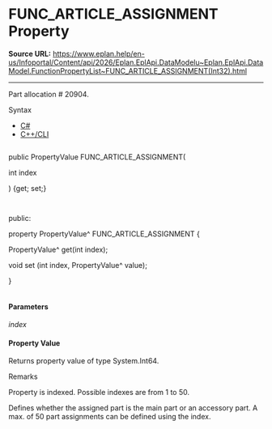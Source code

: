 # FUNC_ARTICLE_ASSIGNMENT Property

**Source URL:** https://www.eplan.help/en-us/Infoportal/Content/api/2026/Eplan.EplApi.DataModelu~Eplan.EplApi.DataModel.FunctionPropertyList~FUNC_ARTICLE_ASSIGNMENT(Int32).html

---

Part allocation # 20904.

Syntax

- [C#](#i-syntax-CS)
- [C++/CLI](#i-syntax-CPP2005)

```
```
public PropertyValue FUNC_ARTICLE_ASSIGNMENT( 

   int index

) {get; set;}
```
```

```
```
public:

property PropertyValue^ FUNC_ARTICLE_ASSIGNMENT {

   PropertyValue^ get(int index);

   void set (int index, PropertyValue^ value);

}
```
```

#### Parameters

*index*

#### Property Value

Returns property value of type System.Int64.

Remarks

Property is indexed. Possible indexes are from 1 to 50.

Defines whether the assigned part is the main part or an accessory part. A max. of 50 part assignments can be defined using the index.
